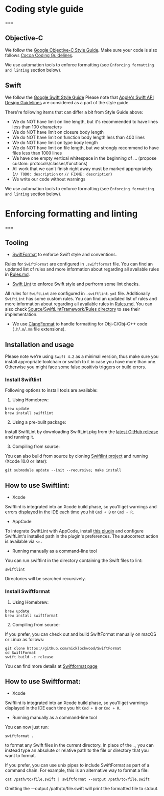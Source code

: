 # Coding style guide
===

## Objective-C

We follow the [Google Objective-C Style Guide](https://google.github.io/styleguide/objcguide.html).
Make sure your code is also follows [Cocoa Coding Guidelines](https://developer.apple.com/library/archive/documentation/Cocoa/Conceptual/CodingGuidelines/CodingGuidelines.html).

We use automation tools to enforce formatting (see `Enforcing formatting and linting` section below).

## Swift

We follow the [Google Swift Style Guide](https://google.github.io/swift/)
Please note that [Apple's Swift API Design Guidelines](https://swift.org/documentation/api-design-guidelines/) are considered as a part of the style guide.

There're following items that can differ a bit from Style Guide above:
- We do NOT have limit on line length, but it's recommended to have lines less than 100 characters
- We do NOT have limit on closure body length
- We do NOT have limit on function body length less than 400 lines
- We do NOT have limit on type body length
- We do NOT have limit on file length, but we strongly recommend to have files less than 1000 lines
- We have one empty vertical whitespace in the beginning of ... (propose custom: protocols/classes/functions)
- All work that we can't finish right away must be marked appropriately (`// TODO: description` or `// FIXME: description`)
- We write our code without warnings

We use automation tools to enforce formatting (see `Enforcing formatting and linting` section below).

# Enforcing formatting and linting
===

## Tooling

- [SwiftFormat](https://github.com/nicklockwood/SwiftFormat) to enforce Swift style and conventions.

Rules for `SwiftFormat` are configured in `.swiftformat` file.
You can find an updated list of rules and more information about regarding all available rules in [Rules.md](https://github.com/nicklockwood/SwiftFormat/blob/master/Rules.md).


- [Swift Lint](https://github.com/realm/SwiftLint) to enforce Swift style and perfrorm some lint checks.

All rules for `SwiftLint` are configured in `.swiftlint.yml` file. Additionally `SwiftLint` has some custom rules. 
You can find an updated list of rules and more information about regarding all available rules in [Rules.md](https://github.com/realm/SwiftLint/blob/master/Rules.md).
You can also check [Source/SwiftLintFramework/Rules directory](https://github.com/realm/SwiftLint/blob/master/Source/SwiftLintFramework/Rules) to see their implementation.

- We use [ClangFormat](https://clang.llvm.org/docs/ClangFormat.html) to handle formatting for Obj-C/Obj-C++ code (`.h`/`.m`/`.mm` file extensions).

## Installation and usage

Please note we're using `Swift 4.2` as a minimal version, thus make sure you install appropriate toolchain or switch to it in case you have more than one. Otherwise you might face some false positivis triggers or build errors.

### Install Swiftlint

Following options to install tools are available:

1. Using Homebrew:

```
brew update
brew install swiftlint
```

2. Using a pre-built package:

Install SwiftLint by downloading SwiftLint.pkg from the [latest GitHub release](https://github.com/realm/SwiftLint/releases/) and running it.

3. Compiling from source:

You can also build from source by cloning [Swiftlint project](https://github.com/realm/SwiftLint) and running (Xcode 10.0 or later):
```
git submodule update --init --recursive; make install
```

## How to use Swiftlint:

- Xcode

Swiftlint is integrated into an Xcode build phase, so you'll get warnings and errors displayed in the IDE each time you hit `Cmd + B`  or `Cmd + R`.

- AppCode

To integrate SwiftLint with AppCode, install [this plugin](https://plugins.jetbrains.com/plugin/9175) and configure SwiftLint's installed path in the plugin's preferences. The autocorrect action is available via `⌥⏎.`

- Running manually as a command-line tool

You can run swiftlint in the directory containing the Swift files to lint:
```
swiftlint
```
Directories will be searched recursively.

### Install Swiftformat

1. Using Homebrew:

```
brew update
brew install swiftformat
```

2. Compiling from source:

If you prefer, you can check out and build SwiftFormat manually on macOS or Linux as follows:
```
git clone https://github.com/nicklockwood/SwiftFormat   
cd SwiftFormat
swift build -c release
```
You can find more details at [Swiftformat page](https://github.com/nicklockwood/SwiftFormat#command-line-tool)

## How to use Swiftformat:

- Xcode

Swiftlint is integrated into an Xcode build phase, so you'll get warnings displayed in the IDE each time you hit `Cmd + B`  or `Cmd + R`.

- Running manually as a command-line tool

You can now just run:
```
swiftformat .
```
to format any Swift files in the current directory. In place of the `.`, you can instead type an absolute or relative path to the file or directory that you want to format.

If you prefer, you can use unix pipes to include SwiftFormat as part of a command chain. For example, this is an alternative way to format a file:
```
cat /path/to/file.swift | swiftformat --output /path/to/file.swift
```
Omitting the --output /path/to/file.swift will print the formatted file to stdout.
